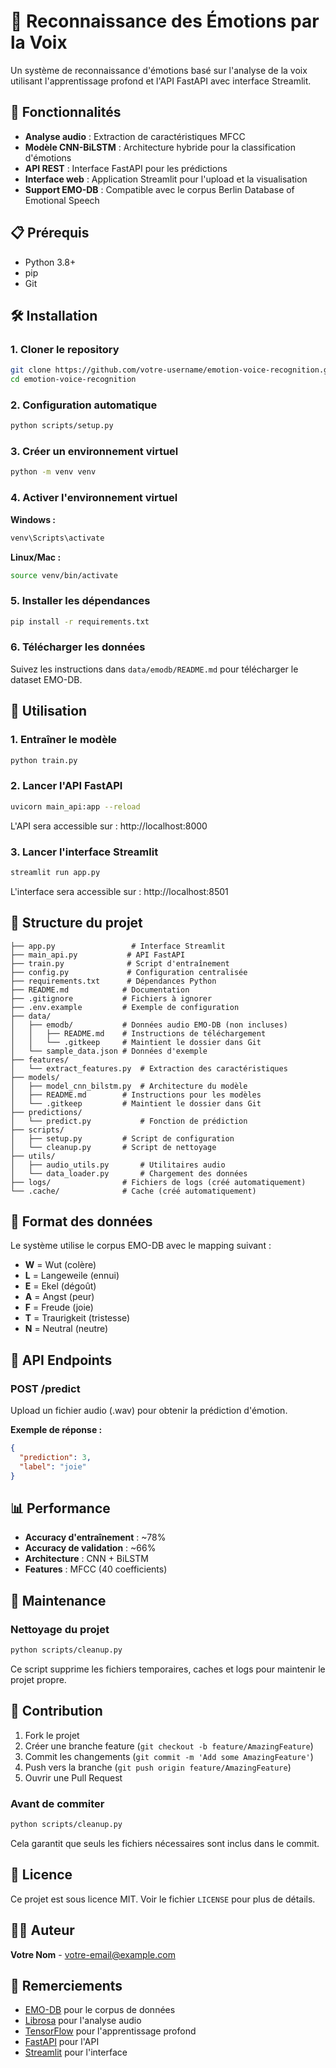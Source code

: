 # 🎤 Reconnaissance des Émotions par la Voix

Un système de reconnaissance d'émotions basé sur l'analyse de la voix utilisant l'apprentissage profond et l'API FastAPI avec interface Streamlit.

## 🚀 Fonctionnalités

- **Analyse audio** : Extraction de caractéristiques MFCC
- **Modèle CNN-BiLSTM** : Architecture hybride pour la classification d'émotions
- **API REST** : Interface FastAPI pour les prédictions
- **Interface web** : Application Streamlit pour l'upload et la visualisation
- **Support EMO-DB** : Compatible avec le corpus Berlin Database of Emotional Speech

## 📋 Prérequis

- Python 3.8+
- pip
- Git

## 🛠️ Installation

### 1. Cloner le repository

```bash
git clone https://github.com/votre-username/emotion-voice-recognition.git
cd emotion-voice-recognition
```

### 2. Configuration automatique

```bash
python scripts/setup.py
```

### 3. Créer un environnement virtuel

```bash
python -m venv venv
```

### 4. Activer l'environnement virtuel

**Windows :**

```bash
venv\Scripts\activate
```

**Linux/Mac :**

```bash
source venv/bin/activate
```

### 5. Installer les dépendances

```bash
pip install -r requirements.txt
```

### 6. Télécharger les données

Suivez les instructions dans `data/emodb/README.md` pour télécharger le dataset EMO-DB.

## 🎯 Utilisation

### 1. Entraîner le modèle

```bash
python train.py
```

### 2. Lancer l'API FastAPI

```bash
uvicorn main_api:app --reload
```

L'API sera accessible sur : http://localhost:8000

### 3. Lancer l'interface Streamlit

```bash
streamlit run app.py
```

L'interface sera accessible sur : http://localhost:8501

## 📁 Structure du projet

```
├── app.py                 # Interface Streamlit
├── main_api.py           # API FastAPI
├── train.py              # Script d'entraînement
├── config.py             # Configuration centralisée
├── requirements.txt      # Dépendances Python
├── README.md            # Documentation
├── .gitignore           # Fichiers à ignorer
├── .env.example         # Exemple de configuration
├── data/
│   ├── emodb/           # Données audio EMO-DB (non incluses)
│   │   ├── README.md    # Instructions de téléchargement
│   │   └── .gitkeep     # Maintient le dossier dans Git
│   └── sample_data.json # Données d'exemple
├── features/
│   └── extract_features.py  # Extraction des caractéristiques
├── models/
│   ├── model_cnn_bilstm.py  # Architecture du modèle
│   ├── README.md        # Instructions pour les modèles
│   └── .gitkeep         # Maintient le dossier dans Git
├── predictions/
│   └── predict.py           # Fonction de prédiction
├── scripts/
│   ├── setup.py         # Script de configuration
│   └── cleanup.py       # Script de nettoyage
├── utils/
│   ├── audio_utils.py       # Utilitaires audio
│   └── data_loader.py       # Chargement des données
├── logs/                # Fichiers de logs (créé automatiquement)
└── .cache/              # Cache (créé automatiquement)
```

## 🎵 Format des données

Le système utilise le corpus EMO-DB avec le mapping suivant :

- **W** = Wut (colère)
- **L** = Langeweile (ennui)
- **E** = Ekel (dégoût)
- **A** = Angst (peur)
- **F** = Freude (joie)
- **T** = Traurigkeit (tristesse)
- **N** = Neutral (neutre)

## 🔧 API Endpoints

### POST /predict

Upload un fichier audio (.wav) pour obtenir la prédiction d'émotion.

**Exemple de réponse :**

```json
{
  "prediction": 3,
  "label": "joie"
}
```

## 📊 Performance

- **Accuracy d'entraînement** : ~78%
- **Accuracy de validation** : ~66%
- **Architecture** : CNN + BiLSTM
- **Features** : MFCC (40 coefficients)

## 🧹 Maintenance

### Nettoyage du projet

```bash
python scripts/cleanup.py
```

Ce script supprime les fichiers temporaires, caches et logs pour maintenir le projet propre.

## 🤝 Contribution

1. Fork le projet
2. Créer une branche feature (`git checkout -b feature/AmazingFeature`)
3. Commit les changements (`git commit -m 'Add some AmazingFeature'`)
4. Push vers la branche (`git push origin feature/AmazingFeature`)
5. Ouvrir une Pull Request

### Avant de commiter

```bash
python scripts/cleanup.py
```

Cela garantit que seuls les fichiers nécessaires sont inclus dans le commit.

## 📝 Licence

Ce projet est sous licence MIT. Voir le fichier `LICENSE` pour plus de détails.

## 👨‍💻 Auteur

**Votre Nom** - [votre-email@example.com](mailto:votre-email@example.com)

## 🙏 Remerciements

- [EMO-DB](http://emodb.bilderbar.info/) pour le corpus de données
- [Librosa](https://librosa.org/) pour l'analyse audio
- [TensorFlow](https://tensorflow.org/) pour l'apprentissage profond
- [FastAPI](https://fastapi.tiangolo.com/) pour l'API
- [Streamlit](https://streamlit.io/) pour l'interface
